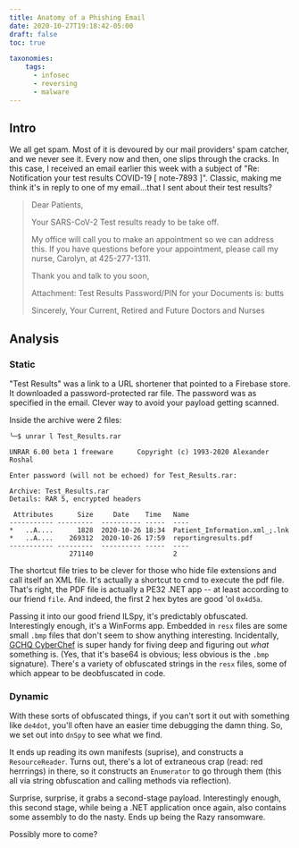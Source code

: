 ```yaml
---
title: Anatomy of a Phishing Email
date: 2020-10-27T19:18:42-05:00
draft: false
toc: true

taxonomies:
    tags:
      - infosec
      - reversing
      - malware
---
```


## Intro

We all get spam. Most of it is devoured by our mail providers' spam catcher, and we never see it. Every now and then, one slips through the cracks. In this case, I received an email earlier this week with a subject of "Re: Notification your test results COVID-19 [ note-7893 ]". Classic, making me think it's in reply to one of my email...that I sent about their test results?

> Dear Patients,
>
> Your SARS-CoV-2 Test results ready to be take off.
> 
> My office will call you to make an appointment so we can address this. If you have questions before your appointment, please call my nurse, Carolyn, at 425-277-1311.
> 
> Thank you and talk to you soon,
> 
> Attachment: Test Results
> Password/PIN for your Documents is: butts
> 
> Sincerely,
> Your Current, Retired and Future Doctors and Nurses

## Analysis

### Static

"Test Results" was a link to a URL shortener that pointed to a Firebase store. It downloaded a password-protected rar file. The password was as specified in the email. Clever way to avoid your payload getting scanned.

Inside the archive were 2 files:

```
╰─$ unrar l Test_Results.rar

UNRAR 6.00 beta 1 freeware      Copyright (c) 1993-2020 Alexander Roshal

Enter password (will not be echoed) for Test_Results.rar:

Archive: Test_Results.rar
Details: RAR 5, encrypted headers

 Attributes      Size     Date    Time   Name
----------- ---------  ---------- -----  ----
*   ..A....      1828  2020-10-26 18:34  Patient_Information.xml_;.lnk
*   ..A....    269312  2020-10-26 17:59  reportingresults.pdf
----------- ---------  ---------- -----  ----
               271140                    2
```

The shortcut file tries to be clever for those who hide file extensions and call itself an XML file. It's actually a shortcut to cmd to execute the pdf file. That's right, the PDF file is actually a PE32 .NET app -- at least according to our friend `file`. And indeed, the first 2 hex bytes are good 'ol `0x4d5a`.

Passing it into our good friend ILSpy, it's predictably obfuscated. Interestingly enough, it's a WinForms app. Embedded in `resx` files are some small `.bmp` files that don't seem to show anything interesting. Incidentally, [GCHQ CyberChef](https://gchq.github.io/CyberChef) is super handy for fiving deep and figuring out _what_ something is. (Yes, that it's base64 is obvious; less obvious is the `.bmp` signature). There's a variety of obfuscated strings in the `resx` files, some of which appear to be deobfuscated in code.

### Dynamic

With these sorts of obfuscated things, if you can't sort it out with something like `de4dot`, you'll often have an easier time debugging the damn thing. So, we set out into `dnSpy` to see what we find.

It ends up reading its own manifests (suprise), and constructs a `ResourceReader`. Turns out, there's a lot of extraneous crap (read: red herrrings) in there, so it constructs an `Enumerator` to go through them (this all via string obfuscation and calling methods via reflection).

Surprise, surprise, it grabs a second-stage payload. Interestingly enough, this second stage, while being a .NET application once again, also contains some assembly to do the nasty. Ends up being the Razy ransomware.

Possibly more to come?
